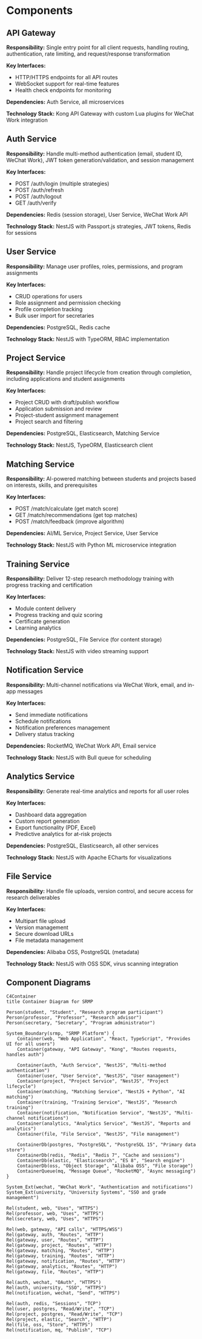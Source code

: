 # Components

## API Gateway

**Responsibility:** Single entry point for all client requests, handling routing, authentication, rate limiting, and request/response transformation

**Key Interfaces:**
- HTTP/HTTPS endpoints for all API routes
- WebSocket support for real-time features
- Health check endpoints for monitoring

**Dependencies:** Auth Service, all microservices

**Technology Stack:** Kong API Gateway with custom Lua plugins for WeChat Work integration

## Auth Service

**Responsibility:** Handle multi-method authentication (email, student ID, WeChat Work), JWT token generation/validation, and session management

**Key Interfaces:**
- POST /auth/login (multiple strategies)
- POST /auth/refresh
- POST /auth/logout
- GET /auth/verify

**Dependencies:** Redis (session storage), User Service, WeChat Work API

**Technology Stack:** NestJS with Passport.js strategies, JWT tokens, Redis for sessions

## User Service

**Responsibility:** Manage user profiles, roles, permissions, and program assignments

**Key Interfaces:**
- CRUD operations for users
- Role assignment and permission checking
- Profile completion tracking
- Bulk user import for secretaries

**Dependencies:** PostgreSQL, Redis cache

**Technology Stack:** NestJS with TypeORM, RBAC implementation

## Project Service

**Responsibility:** Handle project lifecycle from creation through completion, including applications and student assignments

**Key Interfaces:**
- Project CRUD with draft/publish workflow
- Application submission and review
- Project-student assignment management
- Project search and filtering

**Dependencies:** PostgreSQL, Elasticsearch, Matching Service

**Technology Stack:** NestJS, TypeORM, Elasticsearch client

## Matching Service

**Responsibility:** AI-powered matching between students and projects based on interests, skills, and prerequisites

**Key Interfaces:**
- POST /match/calculate (get match score)
- GET /match/recommendations (get top matches)
- POST /match/feedback (improve algorithm)

**Dependencies:** AI/ML Service, Project Service, User Service

**Technology Stack:** NestJS with Python ML microservice integration

## Training Service

**Responsibility:** Deliver 12-step research methodology training with progress tracking and certification

**Key Interfaces:**
- Module content delivery
- Progress tracking and quiz scoring
- Certificate generation
- Learning analytics

**Dependencies:** PostgreSQL, File Service (for content storage)

**Technology Stack:** NestJS with video streaming support

## Notification Service

**Responsibility:** Multi-channel notifications via WeChat Work, email, and in-app messages

**Key Interfaces:**
- Send immediate notifications
- Schedule notifications
- Notification preferences management
- Delivery status tracking

**Dependencies:** RocketMQ, WeChat Work API, Email service

**Technology Stack:** NestJS with Bull queue for scheduling

## Analytics Service

**Responsibility:** Generate real-time analytics and reports for all user roles

**Key Interfaces:**
- Dashboard data aggregation
- Custom report generation
- Export functionality (PDF, Excel)
- Predictive analytics for at-risk projects

**Dependencies:** PostgreSQL, Elasticsearch, all other services

**Technology Stack:** NestJS with Apache ECharts for visualizations

## File Service

**Responsibility:** Handle file uploads, version control, and secure access for research deliverables

**Key Interfaces:**
- Multipart file upload
- Version management
- Secure download URLs
- File metadata management

**Dependencies:** Alibaba OSS, PostgreSQL (metadata)

**Technology Stack:** NestJS with OSS SDK, virus scanning integration

## Component Diagrams

```mermaid
C4Container
title Container Diagram for SRMP

Person(student, "Student", "Research program participant")
Person(professor, "Professor", "Research advisor")
Person(secretary, "Secretary", "Program administrator")

System_Boundary(srmp, "SRMP Platform") {
    Container(web, "Web Application", "React, TypeScript", "Provides UI for all users")
    Container(gateway, "API Gateway", "Kong", "Routes requests, handles auth")
    
    Container(auth, "Auth Service", "NestJS", "Multi-method authentication")
    Container(user, "User Service", "NestJS", "User management")
    Container(project, "Project Service", "NestJS", "Project lifecycle")
    Container(matching, "Matching Service", "NestJS + Python", "AI matching")
    Container(training, "Training Service", "NestJS", "Research training")
    Container(notification, "Notification Service", "NestJS", "Multi-channel notifications")
    Container(analytics, "Analytics Service", "NestJS", "Reports and analytics")
    Container(file, "File Service", "NestJS", "File management")
    
    ContainerDb(postgres, "PostgreSQL", "PostgreSQL 15", "Primary data store")
    ContainerDb(redis, "Redis", "Redis 7", "Cache and sessions")
    ContainerDb(elastic, "Elasticsearch", "ES 8", "Search engine")
    ContainerDb(oss, "Object Storage", "Alibaba OSS", "File storage")
    ContainerQueue(mq, "Message Queue", "RocketMQ", "Async messaging")
}

System_Ext(wechat, "WeChat Work", "Authentication and notifications")
System_Ext(university, "University Systems", "SSO and grade management")

Rel(student, web, "Uses", "HTTPS")
Rel(professor, web, "Uses", "HTTPS")
Rel(secretary, web, "Uses", "HTTPS")

Rel(web, gateway, "API calls", "HTTPS/WSS")
Rel(gateway, auth, "Routes", "HTTP")
Rel(gateway, user, "Routes", "HTTP")
Rel(gateway, project, "Routes", "HTTP")
Rel(gateway, matching, "Routes", "HTTP")
Rel(gateway, training, "Routes", "HTTP")
Rel(gateway, notification, "Routes", "HTTP")
Rel(gateway, analytics, "Routes", "HTTP")
Rel(gateway, file, "Routes", "HTTP")

Rel(auth, wechat, "OAuth", "HTTPS")
Rel(auth, university, "SSO", "HTTPS")
Rel(notification, wechat, "Send", "HTTPS")

Rel(auth, redis, "Sessions", "TCP")
Rel(user, postgres, "Read/Write", "TCP")
Rel(project, postgres, "Read/Write", "TCP")
Rel(project, elastic, "Search", "HTTP")
Rel(file, oss, "Store", "HTTPS")
Rel(notification, mq, "Publish", "TCP")
```
